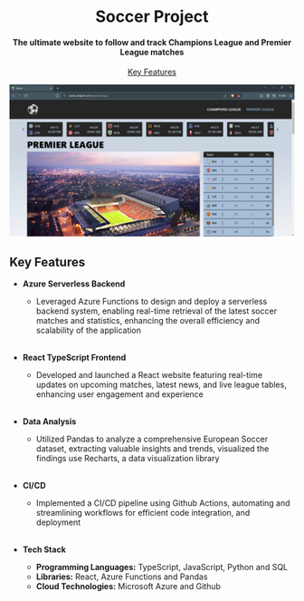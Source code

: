 <h1 align="center">
  Soccer Project
  <h4 align="center">The ultimate website to follow and track Champions League and Premier League matches</h4>

<p align="center">
 <!-- <a href="#demo-video">Demo</a> • -->
  <a href="#key-features">Key Features</a>
</p>

<img src="frontend/src/assets/readme-picture.jpg"></img>

## Key Features

- <b>Azure Serverless Backend</b>
  - Leveraged Azure Functions to design and deploy a serverless backend system, enabling real-time retrieval of the
    latest soccer matches and statistics, enhancing the overall efficiency and scalability of the application
    <br></br>
- <b>React TypeScript Frontend</b>
  - Developed and launched a React website featuring real-time updates on upcoming matches, latest news, and live
    league tables, enhancing user engagement and experience
    <br></br>
- <b>Data Analysis</b>

  - Utilized Pandas to analyze a comprehensive European Soccer dataset, extracting valuable insights and trends, visualized the findings use Recharts, a data visualization library
    <br></br>

- <b>CI/CD</b>

  - Implemented a CI/CD pipeline using Github Actions, automating and streamlining workflows for efficient code
    integration, and deployment
    <br></br>

- <b>Tech Stack</b>
  - <b>Programming Languages:</b> TypeScript, JavaScript, Python and SQL
  - <b>Libraries:</b> React, Azure Functions and Pandas
  - <b>Cloud Technologies:</b> Microsoft Azure and Github
    <br></br>

<br>
